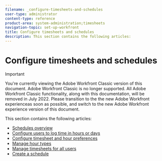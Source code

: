 ```yaml
---
filename: _configure-timesheets-and-schedules
user-type: administrator
content-type: reference
product-area: system-administration;timesheets
navigation-topic: set-up-workfront
title: Configure timesheets and schedules
description: This section contains the following articles:
---
```


# Configure timesheets and schedules

>[!IMPORTANT]
>
>You're currently viewing the Adobe Workfront Classic version of this document. Adobe Workfront Classic is no longer supported. All Adobe Workfront Classic functionality, along with this documentation, will be removed in July 2022. Please transition to the the new Adobe Workfront experienceas soon as possible, and switch to the new Adobe Workfront experience version of this document.

This section contains the following articles:

* [Schedules overview](../../../administration-and-setup/set-up-workfront/configure-timesheets-schedules/schedules-overview.md) 
* [Configure users to log time in hours or days](../../../administration-and-setup/set-up-workfront/configure-timesheets-schedules/configure-users-log-time-in-hrs-or-days.md) 
* [Configure timesheet and hour preferences](../../../administration-and-setup/set-up-workfront/configure-timesheets-schedules/timesheet-and-hour-preferences.md) 
* [Manage hour types](../../../administration-and-setup/set-up-workfront/configure-timesheets-schedules/hour-types.md) 
* [Manage timesheets for all users](../../../administration-and-setup/set-up-workfront/configure-timesheets-schedules/manage-timesheets-for-all-users.md) 
* [Create a schedule](../../../administration-and-setup/set-up-workfront/configure-timesheets-schedules/create-schedules.md)

